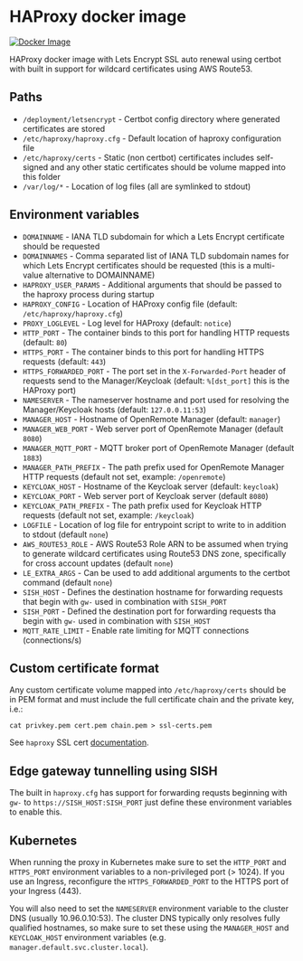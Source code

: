# HAProxy docker image

[![Docker Image](https://github.com/openremote/proxy/actions/workflows/proxy.yml/badge.svg)](https://github.com/openremote/proxy/actions/workflows/proxy.yml)

HAProxy docker image with Lets Encrypt SSL auto renewal using certbot with built in support for wildcard certificates using AWS Route53.

## Paths

* `/deployment/letsencrypt` - Certbot config directory where generated certificates are stored
* `/etc/haproxy/haproxy.cfg` - Default location of haproxy configuration file
* `/etc/haproxy/certs` - Static (non certbot) certificates includes self-signed and any other static certificates should be volume mapped into this folder
* `/var/log/*` - Location of log files (all are symlinked to stdout)

## Environment variables

* `DOMAINNAME` - IANA TLD subdomain for which a Lets Encrypt certificate should be requested 
* `DOMAINNAMES` - Comma separated list of IANA TLD subdomain names for which Lets Encrypt certificates should be 
requested (this is a multi-value alternative to DOMAINNAME)
* `HAPROXY_USER_PARAMS` - Additional arguments that should be passed to the haproxy process during startup
* `HAPROXY_CONFIG` - Location of HAProxy config file (default: `/etc/haproxy/haproxy.cfg`)
* `PROXY_LOGLEVEL` - Log level for HAProxy (default: `notice`)
* `HTTP_PORT` - The container binds to this port for handling HTTP requests (default: `80`)
* `HTTPS_PORT` - The container binds to this port for handling HTTPS requests (default: `443`)
* `HTTPS_FORWARDED_PORT` - The port set in the `X-Forwarded-Port` header of requests send to the Manager/Keycloak (default: `%[dst_port]` this is the HAProxy port)
* `NAMESERVER` - The nameserver hostname and port used for resolving the Manager/Keycloak hosts (default: `127.0.0.11:53`)
* `MANAGER_HOST` - Hostname of OpenRemote Manager (default: `manager`)
* `MANAGER_WEB_PORT` - Web server port of OpenRemote Manager (default `8080`)
* `MANAGER_MQTT_PORT` - MQTT broker port of OpenRemote Manager (default `1883`)
* `MANAGER_PATH_PREFIX` - The path prefix used for OpenRemote Manager HTTP requests (default not set, example: `/openremote`)
* `KEYCLOAK_HOST` - Hostname of the Keycloak server (default: `keycloak`)
* `KEYCLOAK_PORT` - Web server port of Keycloak server (default `8080`)
* `KEYCLOAK_PATH_PREFIX` - The path prefix used for Keycloak HTTP requests (default not set, example: `/keycloak`)
* `LOGFILE` - Location of log file for entrypoint script to write to in addition to stdout (default `none`)
* `AWS_ROUTE53_ROLE` - AWS Route53 Role ARN to be assumed when trying to generate wildcard certificates using Route53 DNS zone, specifically for cross account updates (default `none`)
* `LE_EXTRA_ARGS` - Can be used to add additional arguments to the certbot command (default `none`)
* `SISH_HOST` - Defines the destination hostname for forwarding requests that begin with `gw-` used in combination with `SISH_PORT`
* `SISH_PORT` - Defined the destination port for forwarding requests tha begin with `gw-` used in combination with `SISH_HOST`
* `MQTT_RATE_LIMIT` - Enable rate limiting for MQTT connections (connections/s)

## Custom certificate format

Any custom certificate volume mapped into `/etc/haproxy/certs` should be in PEM format and must include the full certificate chain and the private key, i.e.:
```shell
cat privkey.pem cert.pem chain.pem > ssl-certs.pem
```

See `haproxy` SSL cert [documentation](https://www.haproxy.com/blog/haproxy-ssl-termination/#enabling-ssl-with-haproxy).

## Edge gateway tunnelling using SISH

The built in `haproxy.cfg` has support for forwarding requsts beginning with `gw-` to `https://SISH_HOST:SISH_PORT` just define these environment variables to enable this.

## Kubernetes

When running the proxy in Kubernetes make sure to set the `HTTP_PORT` and `HTTPS_PORT` environment variables to a non-privileged port (> 1024).
If you use an Ingress, reconfigure the `HTTPS_FORWARDED_PORT` to the HTTPS port of your Ingress (443).

You will also need to set the `NAMESERVER` environment variable to the cluster DNS (usually 10.96.0.10:53).
The cluster DNS typically only resolves fully qualified hostnames, so make sure to set these using the `MANAGER_HOST` and `KEYCLOAK_HOST` environment variables (e.g. `manager.default.svc.cluster.local`).
